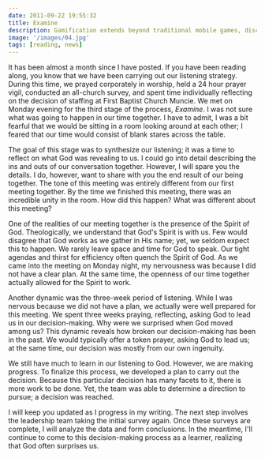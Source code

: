 ```yaml
---
date: 2011-09-22 19:55:32
title: Examine
description: Gamification extends beyond traditional mobile games, discovering innovative strategies to incorporate game-like elements into non-gaming apps for enhanced
image: '/images/04.jpg'
tags: [reading, news]
---
```


It has been almost a month since I have posted. If you have been reading along, you know that we have been carrying out our listening strategy. During this time, we prayed corporately in worship, held a 24 hour prayer vigil, conducted an all-church survey, and spent time individually reflecting on the decision of staffing at First Baptist Church Muncie. We met on Monday evening for the third stage of the process, *Examine*. I was not sure what was going to happen in our time together. I have to admit, I was a bit fearful that we would be sitting in a room looking around at each other; I feared that our time would consist of blank stares across the table.

The goal of this stage was to synthesize our listening; it was a time to reflect on what God was revealing to us. I could go into detail describing the ins and outs of our conversation together. However, I will spare you the details. I do, however, want to share with you the end result of our being together. The tone of this meeting was entirely different from our first meeting together. By the time we finished this meeting, there was an incredible unity in the room. How did this happen? What was different about this meeting?

One of the realities of our meeting together is the presence of the Spirit of God. Theologically, we understand that God's Spirit is with us. Few would disagree that God works as we gather in His name; yet, we seldom expect this to happen. We rarely leave space and time for God to speak. Our tight agendas and thirst for efficiency often quench the Spirit of God. As we came into the meeting on Monday night, my nervousness was because I did not have a clear plan. At the same time, the openness of our time together actually allowed for the Spirit to work.

Another dynamic was the three-week period of listening. While I was nervous because we did not have a plan, we actually were well prepared for this meeting. We spent three weeks praying, reflecting, asking God to lead us in our decision-making. Why were we surprised when God moved among us? This dynamic reveals how broken our decision-making has been in the past. We would typically offer a token prayer, asking God to lead us; at the same time, our decision was mostly from our own ingenuity.

We still have much to learn in our listening to God. However, we are making progress. To finalize this process, we developed a plan to carry out the decision. Because this particular decision has many facets to it, there is more work to be done. Yet, the team was able to determine a direction to pursue; a decision was reached.

I will keep you updated as I progress in my writing. The next step involves the leadership team taking the initial survey again. Once these surveys are complete, I will analyze the data and form conclusions. In the meantime, I'll continue to come to this decision-making process as a learner, realizing that God often surprises us.
